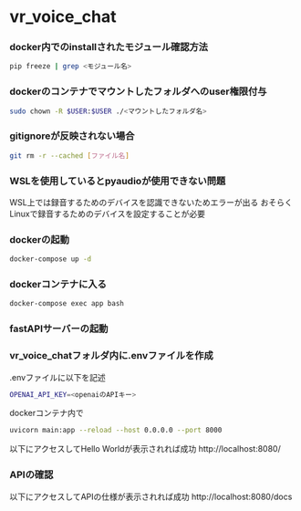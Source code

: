 # vr_voice_chat
### docker内でのinstallされたモジュール確認方法
```bash
pip freeze | grep <モジュール名>
```
### dockerのコンテナでマウントしたフォルダへのuser権限付与
```bash
sudo chown -R $USER:$USER ./<マウントしたフォルダ名>
```
### gitignoreが反映されない場合
```bash
git rm -r --cached [ファイル名]
```
### WSLを使用しているとpyaudioが使用できない問題
WSL上では録音するためのデバイスを認識できないためエラーが出る
おそらくLinuxで録音するためのデバイスを設定することが必要

### dockerの起動
```bash
docker-compose up -d
```
### dockerコンテナに入る
```bash
docker-compose exec app bash
```
### fastAPIサーバーの起動
### vr_voice_chatフォルダ内に.envファイルを作成
.envファイルに以下を記述
```bash
OPENAI_API_KEY=<openaiのAPIキー>
```
dockerコンテナ内で
```bash
uvicorn main:app --reload --host 0.0.0.0 --port 8000
```
以下にアクセスしてHello Worldが表示されれば成功
http://localhost:8080/
### APIの確認
以下にアクセスしてAPIの仕様が表示されれば成功
http://localhost:8080/docs
